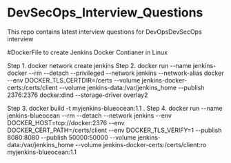 
# DevSecOps_Interview_Questions
This repo contains latest interview questions for DevOpsDevSecOps interview

#DockerFile to create Jenkins Docker Contianer in Linux 

Step 1. docker network create jenkins
Step 2. docker run --name jenkins-docker --rm --detach   --privileged --network jenkins --network-alias docker --env DOCKER_TLS_CERTDIR=/certs  --volume jenkins-docker-certs:/certs/client --volume jenkins-data:/var/jenkins_home --publish 2376:2376 docker:dind --storage-driver overlay2

Step 3. docker build -t myjenkins-blueocean:1.1 .
Step 4. docker run --name jenkins-blueocean --rm --detach   --network jenkins --env DOCKER_HOST=tcp://docker:2376   --env DOCKER_CERT_PATH=/certs/client --env DOCKER_TLS_VERIFY=1   --publish 8080:8080 --publish 50000:50000   --volume jenkins-data:/var/jenkins_home   --volume jenkins-docker-certs:/certs/client:ro   myjenkins-blueocean:1.1



